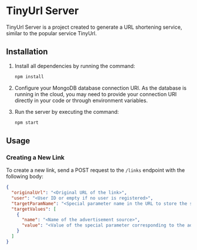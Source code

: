 
# TinyUrl Server

TinyUrl Server is a project created to generate a URL shortening service, similar to the popular service TinyUrl.

## Installation

1. Install all dependencies by running the command:
    ```bash
    npm install
    ```

2. Configure your MongoDB database connection URI. As the database is running in the cloud, you may need to provide your connection URI directly in your code or through environment variables.

3. Run the server by executing the command:
    ```bash
    npm start
    ```

## Usage

### Creating a New Link

To create a new link, send a POST request to the `/links` endpoint with the following body:

```json
{
  "originalUrl": "<Original URL of the link>",
  "user": "<User ID or empty if no user is registered>",
  "targetParamName": "<Special parameter name in the URL to store the source of the advertisement>",
  "targetValues": [
    {
      "name": "<Name of the advertisement source>",
      "value": "<Value of the special parameter corresponding to the advertisement source>"
    }
  ]
}

